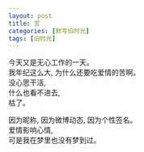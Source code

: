 ```yaml
---
layout: post
title: 苦
categories: [默写旧时光]
tags: [旧时光]
---
```

今天又是无心工作的一天。   
我年纪这么大, 为什么还要吃爱情的苦啊。    
没心思干活,     
什么也看不进去,   
枯了。

因为昵称, 因为微博动态, 因为个性签名。   
爱情影响心情,   
可是我在梦里也没有梦到过。
